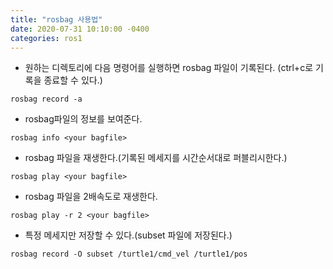 ```yaml
---
title: "rosbag 사용법"
date: 2020-07-31 10:10:00 -0400
categories: ros1
---
```


- 원하는 디렉토리에 다음 명령어를 실행하면 rosbag 파일이 기록된다. (ctrl+c로 기록을 종료할 수 있다.)
```
rosbag record -a
```  


- rosbag파일의 정보를 보여준다.
```
rosbag info <your bagfile>
```  


- rosbag 파일을 재생한다.(기록된 메세지를 시간순서대로 퍼블리시한다.)
```  
rosbag play <your bagfile>
```  


- rosbag 파일을 2배속도로 재생한다.
```
rosbag play -r 2 <your bagfile>
```  

- 특정 메세지만 저장할 수 있다.(subset 파일에 저장된다.)
```
rosbag record -O subset /turtle1/cmd_vel /turtle1/pos
```

